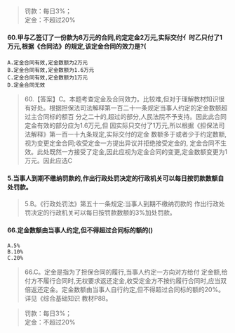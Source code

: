 >   罚款：每日3%；   
    定金：不超过20%   

#### 60.甲与乙签订了一份款为8万元的合同,约定定金2万元,实际交付亻时乙只付了1万元,根据《合同法》的规定,该定金合同的效力是?(
    A.定金合同有效,定金数额为2万元
    B.定金合同有效,定金数额为1.6万元
    C.定金合同有效,定金数额为1万元
    D.定金合同无效
>   60.【答案】C。本题考查定金及合同效力。比较难,但对于理解教材知识很
    有好处。根据担保法司法解释第一百二十一条规定当事人约定的定金数额超过主合同标的额百
    分之二十的,超过的部分,人民法院不予支持。因此此合同定金有效的部分应为1.6万元,但
    因实际只交付了1万元,所以根据《担保法司法解释》第一百一十九条规定,实际交付的定金
    数额多于或者少于约定数额,视为变更定金合同;收受定金一方提出异议并拒绝接受定金的,
    定金合同不生效。此处既然一方接受了定金,因此应视为定金合同的变更,定金数额变更为1
    万元。因此应选C

#### 5.当事人到期不缴纳罚款的,作出行政处罚决定的行政机关可以每日按罚款数额自处罚款。
>   5.B。《行政处罚法》第五十一条规定:当事人到期不缴纳罚款的
作出行政处罚决定的行政机关可以每日按罚款数额的3%加处罚款。

#### 66.定金数额由当事人约定,但不得超过合同标的额的()
    A.5%
    B.10%
    C.20%
>   66.C。定金是指为了担保合同的履行,当事人约定一方向对方给付
    定金额,给付方不履行合同时,无权要求返还定金,收受定金方不按约履行合同时,应当双
    倍返还定金。定金数额由当事人自行约定,但不得超过合同标的额的20%。详见《综合基础知识
    教材P88。

>   罚款：每日3%；   
    定金：不超过20%   












    